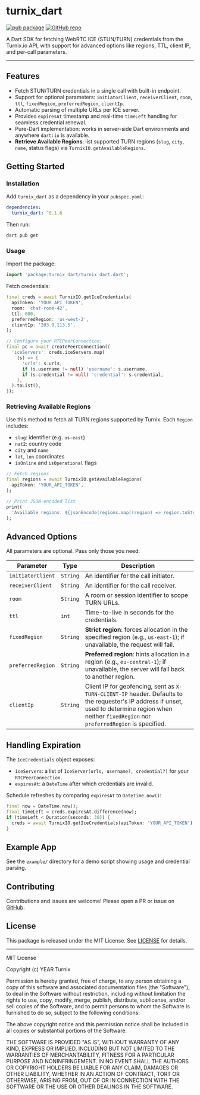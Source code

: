 # turnix\_dart

[![pub package](https://img.shields.io/pub/v/turnix_dart.svg)](https://pub.dev/packages/turnix_dart)
[![GitHub repo](https://img.shields.io/badge/GitHub-turnixio%2Fturnix__dart-181717?logo=github)](https://github.com/turnixio/turnix_dart)

A Dart SDK for fetching WebRTC ICE (STUN/TURN) credentials from the Turnix.io API, with
support for advanced options like regions, TTL, client IP, and per-call parameters.

---

## Features

* Fetch STUN/TURN credentials in a single call with built-in endpoint.
* Support for optional parameters: `initiatorClient`, `receiverClient`, `room`, `ttl`, `fixedRegion`, `preferredRegion`, `clientIp`.
* Automatic parsing of multiple URLs per ICE server.
* Provides `expiresAt` timestamp and real-time `timeLeft` handling for seamless credential renewal.
* Pure-Dart implementation: works in server-side Dart environments and anywhere `dart:io` is available.
* **Retrieve Available Regions**: list supported TURN regions (`slug`, `city`, `name`, status flags) via `TurnixIO.getAvailableRegions`.

## Getting Started

### Installation

Add `turnix_dart` as a dependency in your `pubspec.yaml`:

```yaml
dependencies:
  turnix_dart: ^0.1.6
```

Then run:

```bash
dart pub get
```

### Usage

Import the package:

```dart
import 'package:turnix_dart/turnix_dart.dart';
```

Fetch credentials:

```dart
final creds = await TurnixIO.getIceCredentials(
  apiToken: 'YOUR_API_TOKEN',
  room: 'chat-room-42',
  ttl: 600,
  preferredRegion: 'us-west-2',
  clientIp: '203.0.113.5',
);

// Configure your RTCPeerConnection:
final pc = await createPeerConnection({
  'iceServers': creds.iceServers.map(
    (s) => {
      'urls': s.urls,
      if (s.username != null) 'username': s.username,
      if (s.credential != null) 'credential': s.credential,
    },
  ).toList(),
});
```

### Retrieving Available Regions

Use this method to fetch all TURN regions supported by Turnix. Each `Region` includes:

* `slug`: identifier (e.g. `us-east`)
* `nat2`: country code
* `city` and `name`
* `lat`, `lon` coordinates
* `isOnline` and `isOperational` flags

```dart
// Fetch regions
final regions = await TurnixIO.getAvailableRegions(
  apiToken: 'YOUR_API_TOKEN',
);

// Print JSON-encoded list
print(
  'Available regions: ${jsonEncode(regions.map((region) => region.toString()).join(","))}',
);
```

## Advanced Options

All parameters are optional. Pass only those you need:

| Parameter         | Type     | Description                                                                                                                                                                                           |
| ----------------- | -------- | ----------------------------------------------------------------------------------------------------------------------------------------------------------------------------------------------------- |
| `initiatorClient` | `String` | An identifier for the call initiator.                                                                                                                                                                 |
| `receiverClient`  | `String` | An identifier for the call receiver.                                                                                                                                                                  |
| `room`            | `String` | A room or session identifier to scope TURN URLs.                                                                                                                                                      |
| `ttl`             | `int`    | Time-to-live in seconds for the credentials.                                                                                                                                                          |
| `fixedRegion`     | `String` | **Strict region**: forces allocation in the specified region (e.g., `us-east-1`); if unavailable, the request will fail.                                                                              |
| `preferredRegion` | `String` | **Preferred region**: hints allocation in a region (e.g., `eu-central-1`); if unavailable, the server will fall back to another region.                                                               |
| `clientIp`        | `String` | Client IP for geofencing, sent as `X-TURN-CLIENT-IP` header. Defaults to the requester's IP address if unset, used to determine region when neither `fixedRegion` nor `preferredRegion` is specified. |

## Handling Expiration

The `IceCredentials` object exposes:

* `iceServers`: a list of `IceServer(urls, username?, credential?)` for your `RTCPeerConnection`.
* `expiresAt`: a `DateTime` after which credentials are invalid.

Schedule refreshes by comparing `expiresAt` to `DateTime.now()`:

```dart
final now = DateTime.now();
final timeLeft = creds.expiresAt.difference(now);
if (timeLeft < Duration(seconds: 30)) {
  creds = await TurnixIO.getIceCredentials(apiToken: 'YOUR_API_TOKEN');
}
```

## Example App

See the `example/` directory for a demo script showing usage and credential parsing.

## Contributing

Contributions and issues are welcome! Please open a PR or issue
on [GitHub](https://github.com/turnixio/turnix_dart).

## License

This package is released under the MIT License. See [LICENSE](LICENSE) for details.

---

MIT License

Copyright (c) YEAR Turnix

Permission is hereby granted, free of charge, to any person obtaining a copy
of this software and associated documentation files (the "Software"), to deal
in the Software without restriction, including without limitation the rights
to use, copy, modify, merge, publish, distribute, sublicense, and/or sell
copies of the Software, and to permit persons to whom the Software is
furnished to do so, subject to the following conditions:

The above copyright notice and this permission notice shall be included in all
copies or substantial portions of the Software.

THE SOFTWARE IS PROVIDED "AS IS", WITHOUT WARRANTY OF ANY KIND, EXPRESS OR
IMPLIED, INCLUDING BUT NOT LIMITED TO THE WARRANTIES OF MERCHANTABILITY,
FITNESS FOR A PARTICULAR PURPOSE AND NONINFRINGEMENT. IN NO EVENT SHALL THE
AUTHORS OR COPYRIGHT HOLDERS BE LIABLE FOR ANY CLAIM, DAMAGES OR OTHER
LIABILITY, WHETHER IN AN ACTION OF CONTRACT, TORT OR OTHERWISE, ARISING FROM,
OUT OF OR IN CONNECTION WITH THE SOFTWARE OR THE USE OR OTHER DEALINGS IN THE
SOFTWARE.
